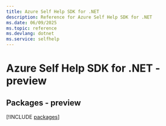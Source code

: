 ```yaml
---
title: Azure Self Help SDK for .NET
description: Reference for Azure Self Help SDK for .NET
ms.date: 06/09/2025
ms.topic: reference
ms.devlang: dotnet
ms.service: selfhelp
---
```

# Azure Self Help SDK for .NET - preview
## Packages - preview
[!INCLUDE [packages](self-help-index.md)]